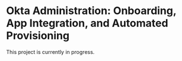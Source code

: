 <h1>Okta Administration: Onboarding, App Integration, and Automated Provisioning</h1>

This project is currently in progress. 
